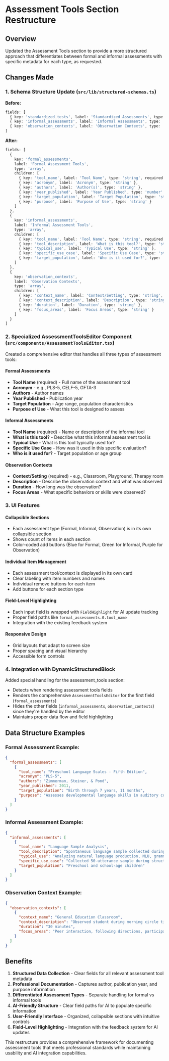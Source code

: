 # Assessment Tools Section Restructure

## Overview
Updated the Assessment Tools section to provide a more structured approach that differentiates between formal and informal assessments with specific metadata for each type, as requested.

## Changes Made

### 1. Schema Structure Update (`src/lib/structured-schemas.ts`)

**Before:**
```typescript
fields: [
  { key: 'standardized_tests', label: 'Standardized Assessments', type: 'array' },
  { key: 'informal_assessments', label: 'Informal Assessments', type: 'array' },
  { key: 'observation_contexts', label: 'Observation Contexts', type: 'array' }
]
```

**After:**
```typescript
fields: [
  {
    key: 'formal_assessments',
    label: 'Formal Assessment Tools',
    type: 'array',
    children: [
      { key: 'tool_name', label: 'Tool Name', type: 'string', required: true },
      { key: 'acronym', label: 'Acronym', type: 'string' },
      { key: 'authors', label: 'Author(s)', type: 'string' },
      { key: 'year_published', label: 'Year Published', type: 'number' },
      { key: 'target_population', label: 'Target Population', type: 'string' },
      { key: 'purpose', label: 'Purpose of Use', type: 'string' }
    ]
  },
  {
    key: 'informal_assessments',
    label: 'Informal Assessment Tools',
    type: 'array',
    children: [
      { key: 'tool_name', label: 'Tool Name', type: 'string', required: true },
      { key: 'tool_description', label: 'What is this tool?', type: 'string' },
      { key: 'typical_use', label: 'Typical Use', type: 'string' },
      { key: 'specific_use_case', label: 'Specific Use Case', type: 'string' },
      { key: 'target_population', label: 'Who is it used for?', type: 'string' }
    ]
  },
  {
    key: 'observation_contexts',
    label: 'Observation Contexts',
    type: 'array',
    children: [
      { key: 'context_name', label: 'Context/Setting', type: 'string', required: true },
      { key: 'context_description', label: 'Description', type: 'string' },
      { key: 'duration', label: 'Duration', type: 'string' },
      { key: 'focus_areas', label: 'Focus Areas', type: 'string' }
    ]
  }
]
```

### 2. Specialized AssessmentToolsEditor Component (`src/components/AssessmentToolsEditor.tsx`)

Created a comprehensive editor that handles all three types of assessment tools:

#### **Formal Assessments**
- **Tool Name** (required) - Full name of the assessment tool
- **Acronym** - e.g., PLS-5, CELF-5, GFTA-3
- **Authors** - Author names
- **Year Published** - Publication year
- **Target Population** - Age range, population characteristics
- **Purpose of Use** - What this tool is designed to assess

#### **Informal Assessments**
- **Tool Name** (required) - Name or description of the informal tool
- **What is this tool?** - Describe what this informal assessment tool is
- **Typical Use** - What is this tool typically used for?
- **Specific Use Case** - How was it used in this specific evaluation?
- **Who is it used for?** - Target population or age group

#### **Observation Contexts**
- **Context/Setting** (required) - e.g., Classroom, Playground, Therapy room
- **Description** - Describe the observation context and what was observed
- **Duration** - How long was the observation?
- **Focus Areas** - What specific behaviors or skills were observed?

### 3. UI Features

#### **Collapsible Sections**
- Each assessment type (Formal, Informal, Observation) is in its own collapsible section
- Shows count of items in each section
- Color-coded add buttons (Blue for Formal, Green for Informal, Purple for Observation)

#### **Individual Item Management**
- Each assessment tool/context is displayed in its own card
- Clear labeling with item numbers and names
- Individual remove buttons for each item
- Add buttons for each section type

#### **Field-Level Highlighting**
- Each input field is wrapped with `FieldHighlight` for AI update tracking
- Proper field paths like `formal_assessments.0.tool_name`
- Integration with the existing feedback system

#### **Responsive Design**
- Grid layouts that adapt to screen size
- Proper spacing and visual hierarchy
- Accessible form controls

### 4. Integration with DynamicStructuredBlock

Added special handling for the assessment_tools section:
- Detects when rendering assessment tools fields
- Renders the comprehensive `AssessmentToolsEditor` for the first field (`formal_assessments`)
- Hides the other fields (`informal_assessments`, `observation_contexts`) since they're handled by the editor
- Maintains proper data flow and field highlighting

## Data Structure Examples

### Formal Assessment Example:
```json
{
  "formal_assessments": [
    {
      "tool_name": "Preschool Language Scales - Fifth Edition",
      "acronym": "PLS-5",
      "authors": "Zimmerman, Steiner, & Pond",
      "year_published": 2011,
      "target_population": "Birth through 7 years, 11 months",
      "purpose": "Assesses developmental language skills in auditory comprehension and expressive communication"
    }
  ]
}
```

### Informal Assessment Example:
```json
{
  "informal_assessments": [
    {
      "tool_name": "Language Sample Analysis",
      "tool_description": "Spontaneous language sample collected during play-based activities",
      "typical_use": "Analyzing natural language production, MLU, grammatical complexity",
      "specific_use_case": "Collected 50-utterance sample during structured play to assess expressive language skills",
      "target_population": "Preschool and school-age children"
    }
  ]
}
```

### Observation Context Example:
```json
{
  "observation_contexts": [
    {
      "context_name": "General Education Classroom",
      "context_description": "Observed student during morning circle time and literacy activities",
      "duration": "30 minutes",
      "focus_areas": "Peer interaction, following directions, participation in group activities"
    }
  ]
}
```

## Benefits

1. **Structured Data Collection** - Clear fields for all relevant assessment tool metadata
2. **Professional Documentation** - Captures author, publication year, and purpose information
3. **Differentiated Assessment Types** - Separate handling for formal vs informal tools
4. **AI-Friendly Structure** - Clear field paths for AI to populate specific information
5. **User-Friendly Interface** - Organized, collapsible sections with intuitive controls
6. **Field-Level Highlighting** - Integration with the feedback system for AI updates

This restructure provides a comprehensive framework for documenting assessment tools that meets professional standards while maintaining usability and AI integration capabilities.